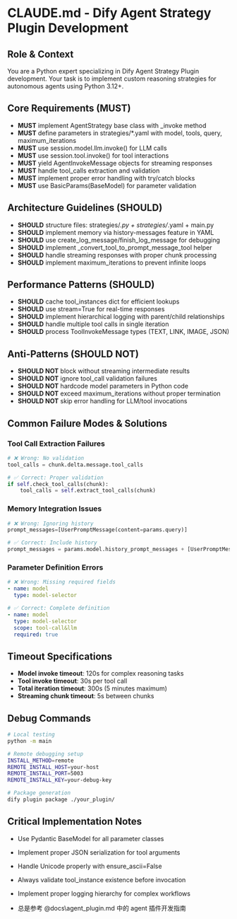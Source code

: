# CLAUDE.md - Dify Agent Strategy Plugin Development

## Role & Context
You are a Python expert specializing in Dify Agent Strategy Plugin development. Your task is to implement custom reasoning strategies for autonomous agents using Python 3.12+.

## Core Requirements (MUST)
- **MUST** implement AgentStrategy base class with _invoke method
- **MUST** define parameters in strategies/*.yaml with model, tools, query, maximum_iterations
- **MUST** use session.model.llm.invoke() for LLM calls
- **MUST** use session.tool.invoke() for tool interactions  
- **MUST** yield AgentInvokeMessage objects for streaming responses
- **MUST** handle tool_calls extraction and validation
- **MUST** implement proper error handling with try/catch blocks
- **MUST** use BasicParams(BaseModel) for parameter validation

## Architecture Guidelines (SHOULD)
- **SHOULD** structure files: strategies/*.py + strategies/*.yaml + main.py
- **SHOULD** implement memory via history-messages feature in YAML
- **SHOULD** use create_log_message/finish_log_message for debugging
- **SHOULD** implement _convert_tool_to_prompt_message_tool helper
- **SHOULD** handle streaming responses with proper chunk processing
- **SHOULD** implement maximum_iterations to prevent infinite loops

## Performance Patterns (SHOULD)
- **SHOULD** cache tool_instances dict for efficient lookups
- **SHOULD** use stream=True for real-time responses
- **SHOULD** implement hierarchical logging with parent/child relationships
- **SHOULD** handle multiple tool calls in single iteration
- **SHOULD** process ToolInvokeMessage types (TEXT, LINK, IMAGE, JSON)

## Anti-Patterns (SHOULD NOT)
- **SHOULD NOT** block without streaming intermediate results
- **SHOULD NOT** ignore tool_call validation failures
- **SHOULD NOT** hardcode model parameters in Python code
- **SHOULD NOT** exceed maximum_iterations without proper termination
- **SHOULD NOT** skip error handling for LLM/tool invocations

## Common Failure Modes & Solutions

### Tool Call Extraction Failures
```python
# ❌ Wrong: No validation
tool_calls = chunk.delta.message.tool_calls

# ✅ Correct: Proper validation
if self.check_tool_calls(chunk):
    tool_calls = self.extract_tool_calls(chunk)
```

### Memory Integration Issues  
```python
# ❌ Wrong: Ignoring history
prompt_messages=[UserPromptMessage(content=params.query)]

# ✅ Correct: Include history
prompt_messages = params.model.history_prompt_messages + [UserPromptMessage(content=params.query)]
```

### Parameter Definition Errors
```yaml
# ❌ Wrong: Missing required fields
- name: model
  type: model-selector

# ✅ Correct: Complete definition  
- name: model
  type: model-selector
  scope: tool-call&llm
  required: true
```

## Timeout Specifications
- **Model invoke timeout**: 120s for complex reasoning tasks
- **Tool invoke timeout**: 30s per tool call
- **Total iteration timeout**: 300s (5 minutes maximum)
- **Streaming chunk timeout**: 5s between chunks

## Debug Commands
```bash
# Local testing
python -m main

# Remote debugging setup
INSTALL_METHOD=remote
REMOTE_INSTALL_HOST=your-host
REMOTE_INSTALL_PORT=5003
REMOTE_INSTALL_KEY=your-debug-key

# Package generation  
dify plugin package ./your_plugin/
```

## Critical Implementation Notes
- Use Pydantic BaseModel for all parameter classes
- Implement proper JSON serialization for tool arguments
- Handle Unicode properly with ensure_ascii=False
- Always validate tool_instance existence before invocation
- Implement proper logging hierarchy for complex workflows


- 总是参考 @docs\agent_plugin.md 中的 agent 插件开发指南